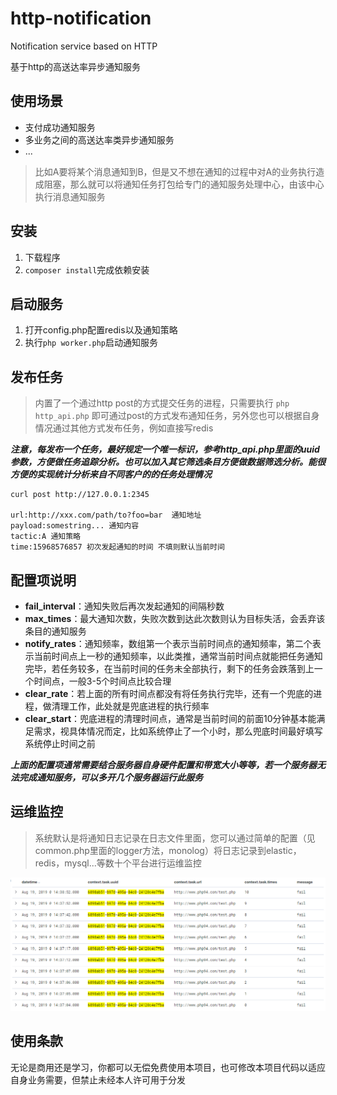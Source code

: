 # http-notification
Notification service based on HTTP

基于http的高送达率异步通知服务

## 使用场景

* 支付成功通知服务
* 多业务之间的高送达率类异步通知服务
* ...

> 比如A要将某个消息通知到B，但是又不想在通知的过程中对A的业务执行造成阻塞，那么就可以将通知任务打包给专门的通知服务处理中心，由该中心执行消息通知服务

## 安装

1. 下载程序
2. `composer install`完成依赖安装

## 启动服务
1. 打开config.php配置redis以及通知策略
2. 执行`php worker.php`启动通知服务

## 发布任务
> 内置了一个通过http post的方式提交任务的进程，只需要执行 `php http_api.php` 即可通过post的方式发布通知任务，另外您也可以根据自身情况通过其他方式发布任务，例如直接写redis

***注意，每发布一个任务，最好规定一个唯一标识，参考http_api.php里面的uuid参数，方便做任务追踪分析。也可以加入其它筛选条目方便做数据筛选分析。能很方便的实现统计分析来自不同客户的的任务处理情况***
```
curl post http://127.0.0.1:2345

url:http://xxx.com/path/to?foo=bar  通知地址
payload:somestring... 通知内容
tactic:A 通知策略
time:15968576857 初次发起通知的时间 不填则默认当前时间
```

## 配置项说明

* **fail_interval**：通知失败后再次发起通知的间隔秒数
* **max_times**：最大通知次数，失败次数到达此次数则认为目标失活，会丢弃该条目的通知服务
* **notify_rates**：通知频率，数组第一个表示当前时间点的通知频率，第二个表示当前时间点上一秒的通知频率，以此类推，通常当前时间点就能把任务通知完毕，若任务较多，在当前时间的任务未全部执行，剩下的任务会跌落到上一个时间点，一般3-5个时间点比较合理
* **clear_rate**：若上面的所有时间点都没有将任务执行完毕，还有一个兜底的进程，做清理工作，此处就是兜底进程的执行频率
* **clear_start**：兜底进程的清理时间点，通常是当前时间的前面10分钟基本能满足需求，视具体情况而定，比如系统停止了一个小时，那么兜底时间最好填写系统停止时间之前

***上面的配置项通常需要结合服务器自身硬件配置和带宽大小等等，若一个服务器无法完成通知服务，可以多开几个服务器运行此服务***

## 运维监控
> 系统默认是将通知日志记录在日志文件里面，您可以通过简单的配置（见common.php里面的logger方法，monolog）将日志记录到elastic，redis，mysql...等数十个平台进行运维监控

![avatar](/demo.png)

## 使用条款
无论是商用还是学习，你都可以无偿免费使用本项目，也可修改本项目代码以适应自身业务需要，但禁止未经本人许可用于分发